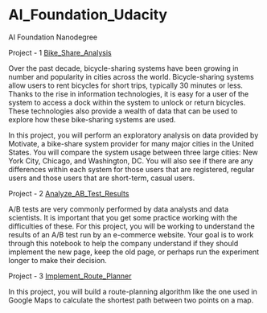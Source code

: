 # AI_Foundation_Udacity
AI Foundation Nanodegree


Project - 1
<a href="https://github.com/jayyanar/AI_Foundation_Udacity/tree/master/Bike_Share_Analysis">Bike_Share_Analysis</a>

Over the past decade, bicycle-sharing systems have been growing in number and popularity in cities across the world. Bicycle-sharing systems allow users to rent bicycles for short trips, typically 30 minutes or less. Thanks to the rise in information technologies, it is easy for a user of the system to access a dock within the system to unlock or return bicycles. These technologies also provide a wealth of data that can be used to explore how these bike-sharing systems are used.

In this project, you will perform an exploratory analysis on data provided by Motivate, a bike-share system provider for many major cities in the United States. You will compare the system usage between three large cities: New York City, Chicago, and Washington, DC. You will also see if there are any differences within each system for those users that are registered, regular users and those users that are short-term, casual users.


Project - 2
<a href="https://github.com/jayyanar/AI_Foundation_Udacity/tree/master/Analyze_AB_Test_Results">Analyze_AB_Test_Results</a>

A/B tests are very commonly performed by data analysts and data scientists. It is important that you get some practice working with the difficulties of these.
For this project, you will be working to understand the results of an A/B test run by an e-commerce website. Your goal is to work through this notebook to help the company understand if they should implement the new page, keep the old page, or perhaps run the experiment longer to make their decision.

Project - 3
<a href="https://github.com/jayyanar/AI_Foundation_Udacity/tree/master/Implement_Route_Planner">Implement_Route_Planner</a>

In this project, you will build a route-planning algorithm like the one used in Google Maps to calculate the shortest path between two points on a map.

